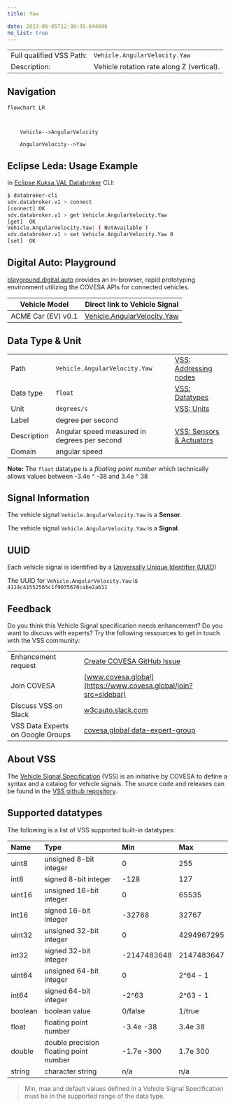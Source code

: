 ```yaml
---
title: Yaw

date: 2023-06-05T12:38:35.644696
no_list: true
---
```



| | |
|---|---|
| Full qualified VSS Path: | `Vehicle.AngularVelocity.Yaw` |
| Description: | Vehicle rotation rate along Z (vertical). |

## Navigation

```mermaid
flowchart LR



    Vehicle-->AngularVelocity

    AngularVelocity-->Yaw

```

## Eclipse Leda: Usage Example

In [Eclipse Kuksa.VAL Databroker](https://github.com/eclipse/kuksa.val/tree/master/kuksa_databroker) CLI:



```bash
$ databroker-cli
sdv.databroker.v1 > connect
[connect] OK
sdv.databroker.v1 > get Vehicle.AngularVelocity.Yaw
[get]  OK
Vehicle.AngularVelocity.Yaw: ( NotAvailable )
sdv.databroker.v1 > set Vehicle.AngularVelocity.Yaw 0
[set]  OK
```

## Digital Auto: Playground

[playground.digital.auto](http://digital.auto) provides an in-browser, rapid prototyping environment utilizing the COVESA APIs for connected vehicles. 

| Vehicle Model | Direct link to Vehicle Signal |
|---|---|
| ACME Car (EV) v0.1 | [Vehicle.AngularVelocity.Yaw](https://digitalauto.netlify.app/model/STLWzk1WyqVVLbfymb4f/cvi/list/Vehicle.AngularVelocity.Yaw/) |

## Data Type & Unit

| | | |
|---|---|---|
| Path | `Vehicle.AngularVelocity.Yaw` | [VSS: Addressing nodes](https://covesa.github.io/vehicle_signal_specification/rule_set/basics/) |
| Data type | `float` | [VSS: Datatypes](https://covesa.github.io/vehicle_signal_specification/rule_set/data_entry/data_types/) |
| Unit | `degrees/s` | [VSS: Units](https://covesa.github.io/vehicle_signal_specification/rule_set/data_entry/data_unit_types/) |
| Label | degree per second | |
| Description | Angular speed measured in degrees per second | [VSS: Sensors & Actuators](https://covesa.github.io/vehicle_signal_specification/rule_set/data_entry/sensor_actuator/) |
| Domain | angular speed | [](https://covesa.github.io/vehicle_signal_specification/rule_set/data_entry/data_unit_types/) |










**Note:** The `float` datatype is a *floating point number* which technically allows values between -3.4e ^ -38 and 3.4e ^ 38




## Signal Information





The vehicle signal `Vehicle.AngularVelocity.Yaw` is a **Sensor**.

The vehicle signal `Vehicle.AngularVelocity.Yaw` is a **Signal**.



## UUID

Each vehicle signal is identified by a [Universally Unique Identifier (UUID](https://en.wikipedia.org/wiki/Universally_unique_identifier))

The UUID for `Vehicle.AngularVelocity.Yaw` is `4114c41552565c1f9035670cabe2a611`


## Feedback

Do you think this Vehicle Signal specification needs enhancement? Do you want to discuss with experts? Try the following ressources to get in touch with the VSS community:

| | |
|---|---|
| Enhancement request | [Create COVESA GitHub Issue](https://github.com/COVESA/vehicle_signal_specification/issues/new?body=Please+describe+your+feedback&title=Signal+feedback+Vehicle.AngularVelocity.Yaw) |
| Join COVESA | [www.covesa.global](https://www.covesa.global/join?src=sidebar) |
| Discuss VSS on Slack | [w3cauto.slack.com](http://w3cauto.slack.com/) |
| VSS Data Experts on Google Groups | [covesa.global data-expert-group](https://groups.google.com/a/covesa.global/g/data-expert-group) |

## About VSS

The [Vehicle Signal Specification](https://covesa.github.io/vehicle_signal_specification/) (VSS)
is an initiative by COVESA to define a syntax and a catalog for vehicle signals.
The source code and releases can be found in the [VSS github repository](https://github.com/COVESA/vehicle_signal_specification).

## Supported datatypes

The following is a list of VSS supported built-in datatypes:

Name       | Type                       | Min  | Max
:----------|:---------------------------|:-----|:---
uint8      | unsigned 8-bit integer     | 0    | 255
int8       | signed 8-bit integer       | -128 | 127
uint16     | unsigned 16-bit integer    |  0   | 65535
int16      | signed 16-bit integer      | -32768 | 32767
uint32     | unsigned 32-bit integer    | 0 | 4294967295
int32      | signed 32-bit integer      | -2147483648 | 2147483647
uint64     | unsigned 64-bit integer    | 0    | 2^64 - 1
int64      | signed 64-bit integer      | -2^63 | 2^63 - 1
boolean    | boolean value              | 0/false | 1/true
float      | floating point number      | -3.4e -38 | 3.4e 38
double     | double precision floating point number | -1.7e -300 | 1.7e 300
string     | character string           | n/a  | n/a

> Min, max and default values defined in a Vehicle Signal Specification must be in the supported range of the data type.

